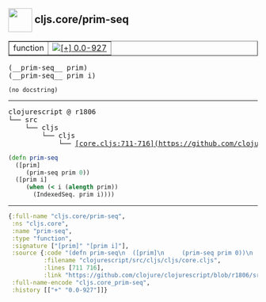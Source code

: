 ## <img width="48px" valign="middle" src="http://i.imgur.com/Hi20huC.png"> cljs.core/prim-seq

 <table border="1">
<tr>
<td>function</td>
<td><a href="https://github.com/cljsinfo/api-refs/tree/0.0-927"><img valign="middle" alt="[+] 0.0-927" src="https://img.shields.io/badge/+-0.0--927-lightgrey.svg"></a> </td>
</tr>
</table>

 <samp>
(__prim-seq__ prim)<br>
(__prim-seq__ prim i)<br>
</samp>

```
(no docstring)
```

---

 <pre>
clojurescript @ r1806
└── src
    └── cljs
        └── cljs
            └── <ins>[core.cljs:711-716](https://github.com/clojure/clojurescript/blob/r1806/src/cljs/cljs/core.cljs#L711-L716)</ins>
</pre>

```clj
(defn prim-seq
  ([prim]
     (prim-seq prim 0))
  ([prim i]
     (when (< i (alength prim))
       (IndexedSeq. prim i))))
```


---

```clj
{:full-name "cljs.core/prim-seq",
 :ns "cljs.core",
 :name "prim-seq",
 :type "function",
 :signature ["[prim]" "[prim i]"],
 :source {:code "(defn prim-seq\n  ([prim]\n     (prim-seq prim 0))\n  ([prim i]\n     (when (< i (alength prim))\n       (IndexedSeq. prim i))))",
          :filename "clojurescript/src/cljs/cljs/core.cljs",
          :lines [711 716],
          :link "https://github.com/clojure/clojurescript/blob/r1806/src/cljs/cljs/core.cljs#L711-L716"},
 :full-name-encode "cljs.core_prim-seq",
 :history [["+" "0.0-927"]]}

```

